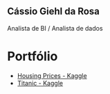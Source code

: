 ## Cássio Giehl da Rosa

Analista de BI / Analista de dados



# Portfólio

* [Housing Prices - Kaggle](https://github.com/cassiogiehl/kaggle-competitions/tree/master/Housing%20Prices)
* [Titanic - Kaggle](https://github.com/cassiogiehl/kaggle-competitions/tree/master/Titanic)




